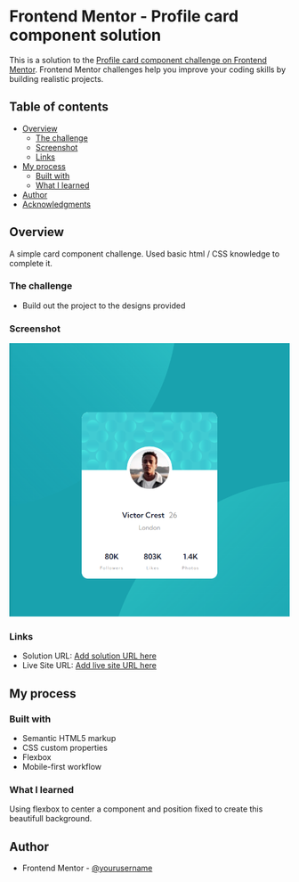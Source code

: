 # Frontend Mentor - Profile card component solution

This is a solution to the [Profile card component challenge on Frontend Mentor](https://www.frontendmentor.io/challenges/profile-card-component-cfArpWshJ). Frontend Mentor challenges help you improve your coding skills by building realistic projects.

## Table of contents

- [Overview](#overview)
  - [The challenge](#the-challenge)
  - [Screenshot](#screenshot)
  - [Links](#links)
- [My process](#my-process)
  - [Built with](#built-with)
  - [What I learned](#what-i-learned)
- [Author](#author)
- [Acknowledgments](#acknowledgments)

## Overview

A simple card component challenge. Used basic html / CSS knowledge to complete it.

### The challenge

- Build out the project to the designs provided

### Screenshot

![](./images/card-component.png)

### Links

- Solution URL: [Add solution URL here](https://gentle-dango-9a685d.netlify.app/)
- Live Site URL: [Add live site URL here](https://github.com/paul-dont/profile-card-component)

## My process

### Built with

- Semantic HTML5 markup
- CSS custom properties
- Flexbox
- Mobile-first workflow

### What I learned

Using flexbox to center a component and position fixed to create this beautifull background.

## Author

- Frontend Mentor - [@yourusername](https://www.frontendmentor.io/profile/paul-dont)
